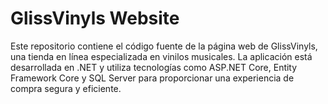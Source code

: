 # GlissVinyls Website

Este repositorio contiene el código fuente de la página web de GlissVinyls, una tienda en línea especializada en vinilos musicales. La aplicación está desarrollada en .NET y utiliza tecnologías como ASP.NET Core, Entity Framework Core y SQL Server para proporcionar una experiencia de compra segura y eficiente.
